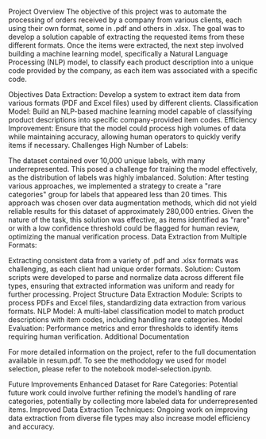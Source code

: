 Project Overview
The objective of this project was to automate the processing of orders received by a company from various clients, each using their own format, some in .pdf and others in .xlsx. The goal was to develop a solution capable of extracting the requested items from these different formats. Once the items were extracted, the next step involved building a machine learning model, specifically a Natural Language Processing (NLP) model, to classify each product description into a unique code provided by the company, as each item was associated with a specific code.

Objectives
Data Extraction: Develop a system to extract item data from various formats (PDF and Excel files) used by different clients.
Classification Model: Build an NLP-based machine learning model capable of classifying product descriptions into specific company-provided item codes.
Efficiency Improvement: Ensure that the model could process high volumes of data while maintaining accuracy, allowing human operators to quickly verify items if necessary.
Challenges
High Number of Labels:

The dataset contained over 10,000 unique labels, with many underrepresented. This posed a challenge for training the model effectively, as the distribution of labels was highly imbalanced.
Solution: After testing various approaches, we implemented a strategy to create a "rare categories" group for labels that appeared less than 20 times. This approach was chosen over data augmentation methods, which did not yield reliable results for this dataset of approximately 280,000 entries. Given the nature of the task, this solution was effective, as items identified as "rare" or with a low confidence threshold could be flagged for human review, optimizing the manual verification process.
Data Extraction from Multiple Formats:

Extracting consistent data from a variety of .pdf and .xlsx formats was challenging, as each client had unique order formats.
Solution: Custom scripts were developed to parse and normalize data across different file types, ensuring that extracted information was uniform and ready for further processing.
Project Structure
Data Extraction Module: Scripts to process PDFs and Excel files, standardizing data extraction from various formats.
NLP Model: A multi-label classification model to match product descriptions with item codes, including handling rare categories.
Model Evaluation: Performance metrics and error thresholds to identify items requiring human verification.
Additional Documentation




For more detailed information on the project, refer to the full documentation available in resum.pdf. To see the methodology we used for model selection, please refer to the notebook model-selection.ipynb.



Future Improvements
Enhanced Dataset for Rare Categories: Potential future work could involve further refining the model’s handling of rare categories, potentially by collecting more labeled data for underrepresented items.
Improved Data Extraction Techniques: Ongoing work on improving data extraction from diverse file types may also increase model efficiency and accuracy.
